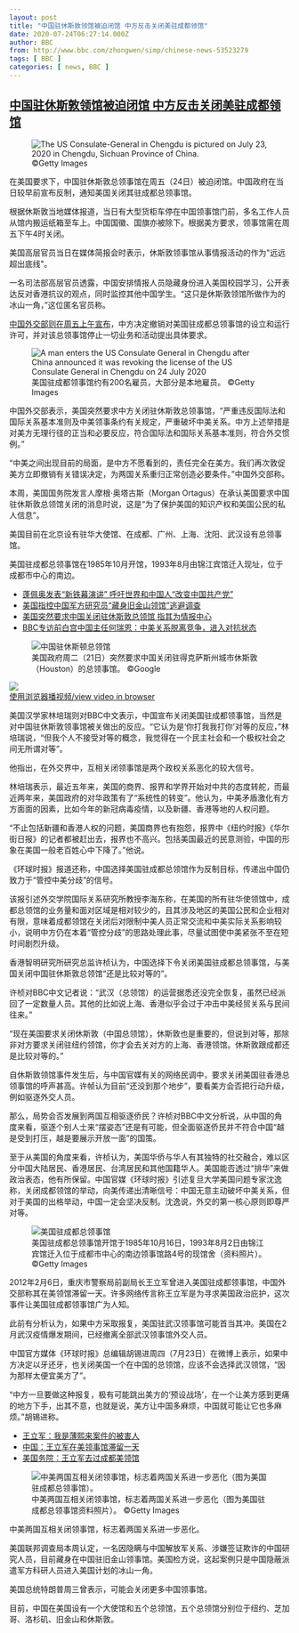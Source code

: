 ```yaml
---
layout: post
title: "中国驻休斯敦领馆被迫闭馆 中方反击关闭美驻成都领馆"
date: 2020-07-24T06:27:14.000Z
author: BBC
from: http://www.bbc.com/zhongwen/simp/chinese-news-53523279
tags: [ BBC ]
categories: [ news, BBC ]
---
```

<!--1595572034000-->
[中国驻休斯敦领馆被迫闭馆 中方反击关闭美驻成都领馆](http://www.bbc.com/zhongwen/simp/chinese-news-53523279)
------

<div>
<figure><img alt="The US Consulate-General in Chengdu is pictured on July 23, 2020 in Chengdu, Sichuan Province of China." src="https://ichef.bbci.co.uk/news/600/cpsprodpb/9632/production/_113605483_gettyimages-1257889036.jpg" referrerpolicy="no-referrer"><br><figcaption> ©Getty Images</figcaption></figure><p class="story-body__introduction">在美国要求下，中国驻休斯敦总领事馆在周五（24日）被迫闭馆。中国政府在当日较早前宣布反制，通知美国关闭其驻成都总领事馆。</p><p>根据休斯敦当地媒体报道，当日有大型货柜车停在中国领事馆门前，多名工作人员从馆内搬运纸箱至车上。中国国徽、国旗亦被除下。根据美方要求，领事馆需在周五下午4时关闭。</p><p>美国高层官员当日在媒体简报会时表示，休斯敦领事馆从事情报活动的作为"远远超出底线"。</p><p>一名司法部高层官员透露，中国安排情报人员隐藏身份进入美国校园学习，公开表达反对香港抗议的观点，同时监控其他中国学生。“这只是休斯敦领馆所做作为的冰山一角，”这位匿名官员称。</p><p><a href="https://www.fmprc.gov.cn/web/zyxw/t1800357.shtml" class="story-body__link-external">中国外交部则在周五上午宣布</a>，中方决定撤销对美国驻成都总领事馆的设立和运行许可，并对该总领事馆停止一切业务和活动提出具体要求。</p><figure><img alt="A man enters the US Consulate General in Chengdu after China announced it was revoking the license of the US Consulate General in Chengdu on 24 July 2020" src="https://ichef.bbci.co.uk/news/600/cpsprodpb/133DB/production/_113611887_hi062606788.jpg" referrerpolicy="no-referrer"><br><figcaption>美国驻成都领事馆约有200名雇员，大部分是本地雇员。 ©Getty Images</figcaption></figure><p>中国外交部表示，美国突然要求中方关闭驻休斯敦总领事馆，“严重违反国际法和国际关系基本准则及中美领事条约有关规定，严重破坏中美关系。中方上述举措是对美方无理行径的正当和必要反应，符合国际法和国际关系基本准则，符合外交惯例。”</p><p>“中美之间出现目前的局面，是中方不愿看到的，责任完全在美方。我们再次敦促美方立即撤销有关错误决定，为两国关系重归正常创造必要条件。”中国外交部称。</p><p>本周，美国国务院发言人摩根·奥塔古斯（Morgan Ortagus）在承认美国要求中国驻休斯敦总领馆关闭的消息时说，这是“为了保护美国的知识产权和美国公民的私人信息”。</p><p>美国目前在北京设有驻华大使馆、在成都、广州、上海、沈阳、武汉设有总领事馆。</p><p>美国驻成都总领事馆在1985年10月开馆，1993年8月由锦江宾馆迁入现址，位于成都市中心的南边。</p><ul class="story-body__unordered-list"><li class="story-body__list-item"><a href="https://www.bbc.com/zhongwen/simp/world-53519761" class="story-body__link">蓬佩奥发表“新铁幕演讲” 呼吁世界和中国人“改变中国共产党”</a></li><li class="story-body__list-item"><a href="https://www.bbc.com/zhongwen/simp/world-53514135" class="story-body__link">美国指控中国军方研究员“藏身旧金山领馆”逃避调查</a></li><li class="story-body__list-item"><a href="https://www.bbc.com/zhongwen/simp/world-53496291" class="story-body__link">美国突然要求中国关闭驻休斯敦总领馆 指其为情报中心</a></li><li class="story-body__list-item"><a href="https://www.bbc.com/zhongwen/simp/world-52595793" class="story-body__link">BBC专访前白宫中国主任何瑞恩：中美关系脱离竞争，进入对抗状态</a></li></ul><figure><img alt="中国驻休斯顿总领馆" src="https://ichef.bbci.co.uk/news/600/cpsprodpb/1B41/production/_113577960_04e32528-1431-47df-af79-418a930b8976.jpg" referrerpolicy="no-referrer"><br><figcaption>美国政府周二（21日）突然要求中国关闭驻得克萨斯州城市休斯敦（Houston）的总领事馆。 ©Google</figcaption></figure><img class="media-placeholder player-with-placeholder__image narrative-video-placeholder" src="https://ichef.bbci.co.uk/images/ic/720x405/p08lj853.jpg" referrerpolicy="no-referrer"><br><a href="https://www.bbc.com/zhongwen/simp/chinese-news-53523279/embed">使用浏览器播视频/view video in browser</a><p>美国汉学家林培瑞则对BBC中文表示，中国宣布关闭美国驻成都领事馆，当然是对中国驻休斯敦领事馆被关做出的反应。“它认为是‘你打我我打你’对等的反应，”林培瑞说，“但我个人不接受对等的概念，我觉得在一个民主社会和一个极权社会之间无所谓对等”。</p><p>他指出，在外交界中，互相关闭领事馆是两个政权关系恶化的较大信号。</p><p>林培瑞表示，最近五年来，美国的商界、报界和学界开始对中共的态度转舵，而最近两年来，美国政府的对华政策有了“系统性的转变”。他认为，中美矛盾激化有方方面面的因素，比如今年的新冠病毒疫情，以及新疆、香港等地的人权问题。</p><p>“不止包括新疆和香港人权的问题，美国商界也有抱怨，报界中《纽约时报》《华尔街日报》的记者都被赶出去，报界也不高兴。包括美国最近的民意测验，中国的形象在美国一般老百姓心中下降了。”他说。</p><p>《环球时报》报道还称，中国选择美国驻成都总领馆作为反制目标，传递出中国仍致力于“管控中美分歧”的信号。</p><p>该报引述外交学院国际关系研究所教授李海东称，在美国的所有驻华使领馆中，成都总领馆的业务量和面对区域是相对较少的，且其涉及地区的美国公民和企业相对有限，意味着成都领馆在关闭后对限制中美人员正常交流和中美实际关系影响较小，说明中方仍在本着“管控分歧”的思路处理此事，尽量试图使中美紧张不至在短时间剧烈升级。</p><p>香港智明研究所研究总监许桢认为，中国选择下令关闭美国驻成都总领事馆，与美国关闭中国驻休斯敦总领馆“还是比较对等的”。</p><p>许桢对BBC中文记者说：“武汉（总领馆）的运营据悉还没完全恢复，虽然已经派回了一定数量人员。其他的比如说上海、香港似乎会过于冲击中美经贸关系与民间往来。”</p><p>“现在美国要求关闭休斯敦（中国总领馆），休斯敦也是重要的，但说到对等，那除非对方要求关闭驻纽约领馆，你才会去关对方的上海、香港领馆。休斯敦跟成都还是比较对等的。”</p><p>自休斯敦领馆事件发生后，与中国官媒有关的网络民调中，要求关闭美国驻香港总领事馆的呼声甚高。许帧认为目前“还没到那个地步”，要看美方会否把行动升级，例如驱逐外交人员。</p><p>那么，局势会否发展到两国互相驱逐侨民？许桢对BBC中文分析说，从中国的角度来看，驱逐个别人士来“摆姿态”还是有可能，但全面驱逐侨民并不符合中国“越是受到打压，越是要展示开放一面”的国策。</p><p>至于从美国的角度来看，许桢认为，美国华侨与华人有其独特的社交融合，难以区分中国大陆居民、香港居民、台湾居民和其他国籍华人。美国能否透过“排华”来做政治表态，他有所保留。中国官媒《环球时报》引述复旦大学美国问题专家沈逸称，关闭成都领馆的举动，向美传递出清晰信号：中国无意主动破坏中美关系，但对于美国的出格举动，中国一定会坚决反制。沈逸说，外交的第一核心原则即尊严对等。</p><figure><img alt="美国驻成都总领事馆" src="https://ichef.bbci.co.uk/news/600/cpsprodpb/EB64/production/_113606206_gettyimages-152156216.jpg" referrerpolicy="no-referrer"><br><figcaption>美国驻成都总领事馆开馆于1985年10月16日，1993年8月2日由锦江宾馆迁入位于成都市中心的南边领事馆路4号的现馆舍（资料照片）。 ©Getty Images</figcaption></figure><p>2012年2月6日，重庆市警察局前副局长王立军曾进入美国驻成都领事馆，中国外交部称其在美领馆滞留一天。许多网络传言称王立军是为寻求美国政治庇护，这次事件让美国驻成都领事馆广为人知。</p><p>此前有分析认为，如果中方采取报复，美国驻武汉领事馆可能首当其冲。美国在2月武汉疫情爆发期间，已经撤离全部武汉领事馆外交人员。</p><p>中国官方媒体《环球时报》总编辑胡锡进周四（7月23日）在微博上表示，如果中方决定以牙还牙，也关闭美国一个在中国的总领馆，应该不会选择武汉领馆，“因为那样太便宜美方了”。</p><p>“中方一旦要做这种报复，极有可能跳出美方的‘预设战场’，在一个让美方感到更痛的地方下手，出其不意，也就是说，美方让中国多麻烦，中国就可能让它也多麻烦。”胡锡进称。</p><ul class="story-body__unordered-list"><li class="story-body__list-item"><a href="https://www.bbc.com/zhongwen/simp/china/2013/08/130824_bo_wanglijun_court" class="story-body__link">王立军：我是薄熙来案件的被害人</a></li><li class="story-body__list-item"><a href="https://www.bbc.com/zhongwen/simp/chinese_news/2012/02/120209_wanglijun_confirm.shtml" class="story-body__link">中国：王立军在美领事馆滞留一天</a></li><li class="story-body__list-item"><a href="https://www.bbc.com//zhongwen/simp/chinese_news/2012/02/120208_us_wanglijun" class="story-body__link">美国务院：王立军去过成都美领馆</a></li></ul><figure><img alt="中美两国互相关闭领事馆，标志着两国关系进一步恶化（图为美国驻成都总领事馆）。" src="https://ichef.bbci.co.uk/news/600/cpsprodpb/9A7E/production/_113605593_gettyimages-152156193-1.jpg" referrerpolicy="no-referrer"><br><figcaption>中美两国互相关闭领事馆，标志着两国关系进一步恶化（图为美国驻成都总领事馆资料照片）。 ©Getty Images</figcaption></figure><p>中美两国互相关闭领事馆，标志着两国关系进一步恶化。</p><p>美国联邦调查局本周认定，一名因隐瞒与中国解放军关系、涉嫌签证欺诈的中国研究人员，目前藏身在中国驻旧金山领事馆。美国检方说，这起案例只是中国隐蔽派遣军方科研人员进入美国计划的冰山一角。</p><p>美国总统特朗普周三曾表示，可能会关闭更多中国领事馆。</p><p>目前，中国在美国设有一个大使馆和五个总领馆，五个总领馆分别位于纽约、芝加哥、洛杉矶、旧金山和休斯敦。</p>
</div>
